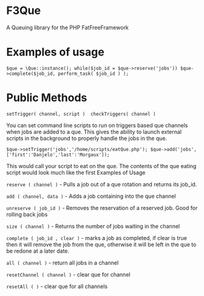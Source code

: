 # F3Que
A Queuing library for the PHP FatFreeFramework

# Examples of usage
`$que = \Que::instance();
while($job_id = $que->reserve('jobs')) $que->complete($job_id, perform_task( $job_id ) );    `

# Public Methods

`setTrigger( channel, script ) 
checkTriggers( channel )`

You can set command line scripts to run on triggers based que channels when jobs are added to a que. 
This gives the ability to launch external scripts in the background to properly handle the jobs in the que. 

`$que->setTrigger('jobs','/home/scripts/eatQue.php');
$que->add('jobs',['first':'Danjelo','last':'Morgaux']);`

This would call your script to eat on the que. The contents of the que eating script would look much like the first Examples of Usage

`reserve ( channel )` - Pulls a job out of a que rotation and returns its job_id. 

`add ( channel, data )` - Adds a job containing <data> into the que channel <channel>

`unreserve ( job_id )` - Removes the reservation of a reserved job. Good for rolling back jobs

`size ( channel )` - Returns the number of jobs waiting in the channel

`complete ( job_id , clear )` - marks a job as completed, if clear is true then it will remove the job from the que, otherwise it will be left in the que to be redone at a later date.

`all ( channel )` - return all jobs in a channel

`resetChannel ( channel )` - clear que for channel

`resetAll ( )` - clear que for all channels
